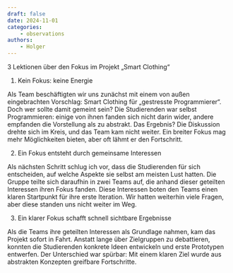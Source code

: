 ```yaml
---
draft: false
date: 2024-11-01
categories:
    - observations
authors:
    - Holger
---
```


3 Lektionen über den Fokus im Projekt „Smart Clothing“

1. Kein Fokus: keine Energie

Als Team beschäftigten wir uns zunächst mit einem von außen eingebrachten Vorschlag: Smart Clothing für „gestresste Programmierer“. Doch wer sollte damit gemeint sein? Die Studierenden war selbst Programmieren: einige von ihnen fanden sich nicht darin wider, andere empfanden die Vorstellung als zu abstrakt. Das Ergebnis? Die Diskussion drehte sich im Kreis, und das Team kam nicht weiter. Ein breiter Fokus mag mehr Möglichkeiten bieten, aber oft lähmt er den Fortschritt.

2. Ein Fokus entsteht durch gemeinsame Interessen

Als nächsten Schritt schlug ich vor, dass die Studierenden für sich entscheiden, auf welche Aspekte sie selbst am meisten Lust hatten. Die Gruppe teilte sich daraufhin in zwei Teams auf, die anhand dieser geteilten Interessen ihren Fokus fanden. Diese Interessen boten den Teams einen klaren Startpunkt für ihre erste Iteration. Wir hatten weiterhin viele Fragen, aber diese standen uns nicht weiter im Weg.

3. Ein klarer Fokus schafft schnell sichtbare Ergebnisse

Als die Teams ihre geteilten Interessen als Grundlage nahmen, kam das Projekt sofort in Fahrt. Anstatt lange über Zielgruppen zu debattieren, konnten die Studierenden konkrete Ideen entwickeln und erste Prototypen entwerfen. Der Unterschied war spürbar: Mit einem klaren Ziel wurde aus abstrakten Konzepten greifbare Fortschritte.